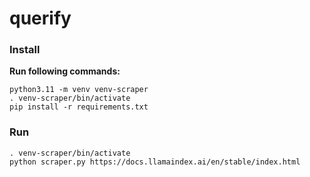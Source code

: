 # querify

### Install

__Run following commands:__
```
python3.11 -m venv venv-scraper
. venv-scraper/bin/activate
pip install -r requirements.txt
```

### Run
```
. venv-scraper/bin/activate
python scraper.py https://docs.llamaindex.ai/en/stable/index.html
```
